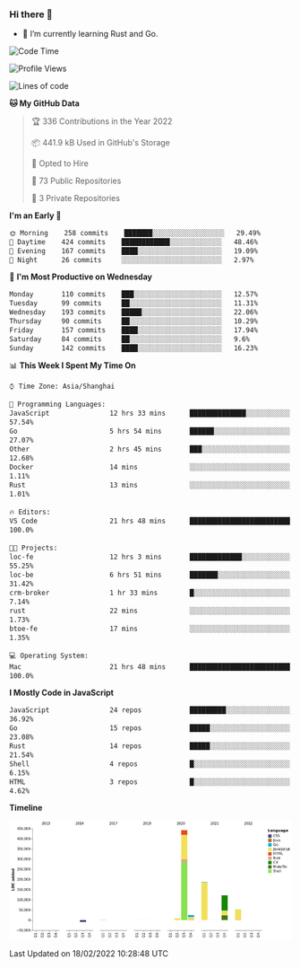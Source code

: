 ### Hi there 👋

- 🌱 I’m currently learning Rust and Go.

<!--START_SECTION:waka-->
![Code Time](http://img.shields.io/badge/Code%20Time-246%20hrs%2016%20mins-blue)

![Profile Views](http://img.shields.io/badge/Profile%20Views-0-blue)

![Lines of code](https://img.shields.io/badge/From%20Hello%20World%20I%27ve%20Written-835%20Thousand%20lines%20of%20code-blue)

**🐱 My GitHub Data** 

> 🏆 336 Contributions in the Year 2022
 > 
> 📦 441.9 kB Used in GitHub's Storage 
 > 
> 💼 Opted to Hire
 > 
> 📜 73 Public Repositories 
 > 
> 🔑 3 Private Repositories  
 > 
**I'm an Early 🐤** 

```text
🌞 Morning    258 commits    ███████░░░░░░░░░░░░░░░░░░   29.49% 
🌆 Daytime    424 commits    ████████████░░░░░░░░░░░░░   48.46% 
🌃 Evening    167 commits    ████░░░░░░░░░░░░░░░░░░░░░   19.09% 
🌙 Night      26 commits     ░░░░░░░░░░░░░░░░░░░░░░░░░   2.97%

```
📅 **I'm Most Productive on Wednesday** 

```text
Monday       110 commits    ███░░░░░░░░░░░░░░░░░░░░░░   12.57% 
Tuesday      99 commits     ██░░░░░░░░░░░░░░░░░░░░░░░   11.31% 
Wednesday    193 commits    █████░░░░░░░░░░░░░░░░░░░░   22.06% 
Thursday     90 commits     ██░░░░░░░░░░░░░░░░░░░░░░░   10.29% 
Friday       157 commits    ████░░░░░░░░░░░░░░░░░░░░░   17.94% 
Saturday     84 commits     ██░░░░░░░░░░░░░░░░░░░░░░░   9.6% 
Sunday       142 commits    ████░░░░░░░░░░░░░░░░░░░░░   16.23%

```


📊 **This Week I Spent My Time On** 

```text
⌚︎ Time Zone: Asia/Shanghai

💬 Programming Languages: 
JavaScript               12 hrs 33 mins      ██████████████░░░░░░░░░░░   57.54% 
Go                       5 hrs 54 mins       ██████░░░░░░░░░░░░░░░░░░░   27.07% 
Other                    2 hrs 45 mins       ███░░░░░░░░░░░░░░░░░░░░░░   12.68% 
Docker                   14 mins             ░░░░░░░░░░░░░░░░░░░░░░░░░   1.11% 
Rust                     13 mins             ░░░░░░░░░░░░░░░░░░░░░░░░░   1.01%

🔥 Editors: 
VS Code                  21 hrs 48 mins      █████████████████████████   100.0%

🐱‍💻 Projects: 
loc-fe                   12 hrs 3 mins       █████████████░░░░░░░░░░░░   55.25% 
loc-be                   6 hrs 51 mins       ███████░░░░░░░░░░░░░░░░░░   31.42% 
crm-broker               1 hr 33 mins        █░░░░░░░░░░░░░░░░░░░░░░░░   7.14% 
rust                     22 mins             ░░░░░░░░░░░░░░░░░░░░░░░░░   1.73% 
btoe-fe                  17 mins             ░░░░░░░░░░░░░░░░░░░░░░░░░   1.35%

💻 Operating System: 
Mac                      21 hrs 48 mins      █████████████████████████   100.0%

```

**I Mostly Code in JavaScript** 

```text
JavaScript               24 repos            █████████░░░░░░░░░░░░░░░░   36.92% 
Go                       15 repos            █████░░░░░░░░░░░░░░░░░░░░   23.08% 
Rust                     14 repos            █████░░░░░░░░░░░░░░░░░░░░   21.54% 
Shell                    4 repos             █░░░░░░░░░░░░░░░░░░░░░░░░   6.15% 
HTML                     3 repos             █░░░░░░░░░░░░░░░░░░░░░░░░   4.62%

```


**Timeline**

![Chart not found](https://raw.githubusercontent.com/elton/elton/main/charts/bar_graph.png) 


 Last Updated on 18/02/2022 10:28:48 UTC
<!--END_SECTION:waka-->

<!--
**elton/elton** is a ✨ _special_ ✨ repository because its `README.md` (this file) appears on your GitHub profile.

Here are some ideas to get you started:

- 🔭 I’m currently working on ...
- 🌱 I’m currently learning ...
- 👯 I’m looking to collaborate on ...
- 🤔 I’m looking for help with ...
- 💬 Ask me about ...
- 📫 How to reach me: ...
- 😄 Pronouns: ...
- ⚡ Fun fact: ...
-->
